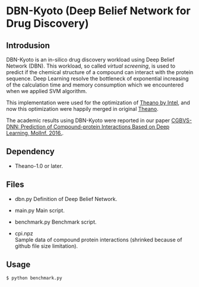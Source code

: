 # DBN-Kyoto (Deep Belief Network for Drug Discovery)

## Introdusion

DBN-Kyoto is an in-silico drug discovery workload using Deep Belief Network (DBN). This workload, so called _virtual screening_, is used to predict if the chemical structure of a compound can interact with the protein sequence. Deep Learning resolve the bottleneck of exponential increasing of the calculation time and memory consumption which we encountered when we applied SVM algorithm.

This implementation were used for the optimization of [Theano by Intel](https://github.com/intel/theano), and now this optimization were happily merged in original [Theano](https://github.com/theano/theano).

The academic results using DBN-Kyoto were reported in our paper [CGBVS-DNN: Prediction of Compound-protein Interactions Based on Deep Learning, MolInf. 2016.](http://onlinelibrary.wiley.com/doi/10.1002/minf.201600045/abstract).

## Dependency

- Theano-1.0 or later.

## Files

- dbn.py
    Definition of Deep Belief Network.

- main.py
    Main script.

- benchmark.py
    Benchmark script.

- cpi.npz  
    Sample data of compound protein interactions (shrinked because of github file size limitation).  

## Usage

```
$ python benchmark.py
```
